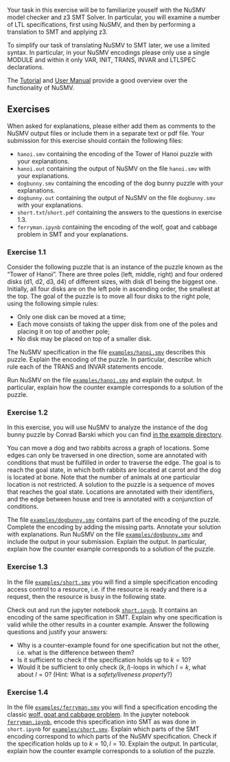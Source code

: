 Your task in this exercise will be to familiarize youself with the NuSMV model checker and z3 SMT Solver. In particular, you will examine a number of LTL specifications, first using NuSMV, and then by performing a translation to SMT and applying z3.

To simplify our task of translating NuSMV to SMT later, we use a limited syntax. In particular, in your NuSMV encodings please only use a single MODULE and within it only VAR, INIT, TRANS, INVAR and LTLSPEC declarations.

The [Tutorial](https://nusmv.fbk.eu/tutorial/v26/tutorial.pdf) and [User Manual](https://nusmv.fbk.eu/userman/v26/nusmv.pdf) provide a good overview over the functionality of NuSMV.

## Exercises

When asked for explanations, please either add them as comments to the NuSMV output files or include them in a separate text or pdf file. Your submission for this exercise should contain the following files:
- `hanoi.smv` containing the encoding of the Tower of Hanoi puzzle with your explanations.
- `hanoi.out` containing the output of NuSMV on the file `hanoi.smv` with your explanations.
- `dogbunny.smv` containing the encoding of the dog bunny puzzle with your explanations.
- `dogbunny.out` containing the output of NuSMV on the file `dogbunny.smv` with your explanations.
- `short.txt`/`short.pdf` containing the answers to the questions in exercise 1.3.
- `ferryman.ipynb` containing the encoding of the wolf, goat and cabbage problem in SMT and your explanations.

### Exercise 1.1

Consider the following puzzle that is an instance of the puzzle known as the “Tower of Hanoi”. There are three poles (left, middle, right) and four ordered disks (d1, d2, d3, d4) of different sizes, with disk d1 being the biggest one. Initially, all four disks are on the left pole in ascending order, the smallest at the top. The goal of the puzzle is to move all four disks to the right pole, using
the following simple rules:
- Only one disk can be moved at a time;
- Each move consists of taking the upper disk from one of the poles and placing it on top of another
pole;
- No disk may be placed on top of a smaller disk.

The NuSMV specification in the file [`examples/hanoi.smv`](examples/hanoi.smv) describes this puzzle. Explain the encoding of the puzzle. In particular, describe which rule each of the TRANS and INVAR statements encode.

Run NuSMV on the file [`examples/hanoi.smv`](examples/hanoi.smv) and explain the output. In particular, explain how the counter example corresponds to a solution of the puzzle.

### Exercise 1.2

In this exercise, you will use NuSMV to analyze the instance of the dog bunny puzzle by Conrad Barski which you can find [in the example directory](examples/dogbunnypuzzle-annotated.pdf).

You can move a dog and two rabbits across a graph of locations. Some edges can only be traversed in one direction, some are annotated with conditions that must be fulfilled in order to traverse the edge. The goal is to reach the goal state, in which both rabbits are located at carrot and the dog is located at bone. Note that the number of animals at one particular location is not restricted. A solution to the
puzzle is a sequence of moves that reaches the goal state. Locations
are annotated with their identifiers, and the edge between house and tree is annotated with a conjunction of conditions.

The file [`examples/dogbunny.smv`](examples/dogbunny.smv) contains part of the encoding of the puzzle. Complete the encoding by adding the missing parts. Annotate your solution with explanations. Run NuSMV on the file [`examples/dogbunny.smv`](examples/dogbunny.smv) and include the output in your submission. Explain the output. In particular, explain how the counter example corresponds to a solution of the puzzle.

### Exercise 1.3

In the file [`examples/short.smv`](examples/short.smv) you will find a simple specification encoding access control to a resource, i.e. if the resource is ready and there is a request, then the resource is busy in the following state.

Check out and run the jupyter notebook [`short.ipynb`](short.ipynb). It contains an encoding of the same specification in SMT. Explain why one specification is valid while the other results in a counter example. Answer the following questions and justify your answers:
- Why is a counter-example found for one specification but not the other, i.e. what is the difference between them?
- Is it sufficient to check if the specification holds up to $k=10$?
- Would it be sufficient to only check $(k, l)$-loops in which $l=k$, what about $l=0$? (Hint: What is a _safety/liveness property_?)

### Exercise 1.4

In the file [`examples/ferryman.smv`](examples/ferryman.smv) you will find a specification encoding the classic [wolf, goat and cabbage problem](https://en.wikipedia.org/wiki/Wolf,_goat_and_cabbage_problem). In the jupyter notebook [`ferryman.ipynb`](ferryman.ipynb), encode this specification into SMT as was done in `short.ipynb` for [`examples/short.smv`](examples/short.smv). Explain which parts of the SMT encoding correspond to which parts of the NuSMV specification. Check if the specification holds up to $k=10, l=10$. Explain the output. In particular, explain how the counter example corresponds to a solution of the puzzle.
